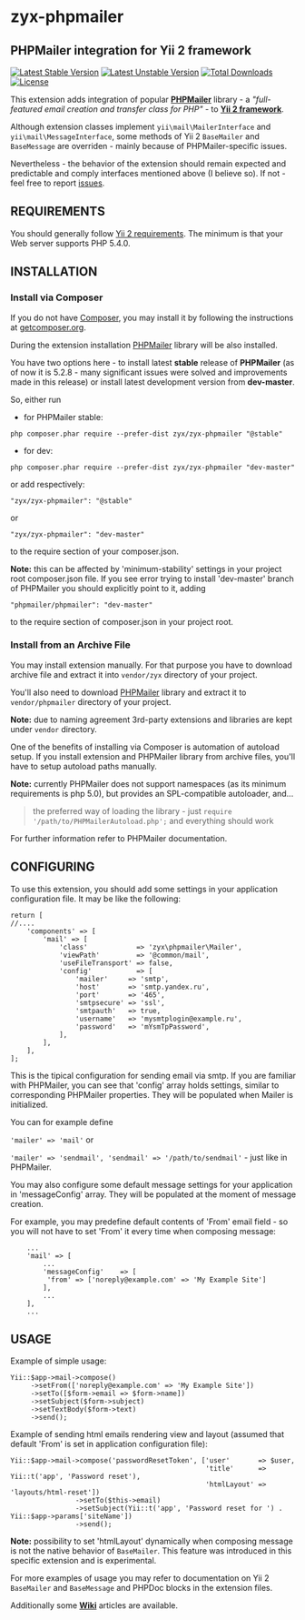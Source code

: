 zyx-phpmailer
=============

PHPMailer integration for Yii 2 framework
-----------------------------------------

[![Latest Stable Version](https://poser.pugx.org/zyx/zyx-phpmailer/v/stable.png)](https://packagist.org/packages/zyx/zyx-phpmailer)
[![Latest Unstable Version](https://poser.pugx.org/zyx/zyx-phpmailer/v/unstable.png)](https://packagist.org/packages/zyx/zyx-phpmailer)
[![Total Downloads](https://poser.pugx.org/zyx/zyx-phpmailer/downloads.png)](https://packagist.org/packages/zyx/zyx-phpmailer)
[![License](https://poser.pugx.org/zyx/zyx-phpmailer/license.png)](https://packagist.org/packages/zyx/zyx-phpmailer)



This extension adds integration of popular **[PHPMailer](https://github.com/PHPMailer/PHPMailer)** library -
a _"full-featured email creation and transfer class for PHP"_ - to **[Yii 2 framework](https://github.com/yiisoft/yii2)**.

Although extension classes implement `yii\mail\MailerInterface` and `yii\mail\MessageInterface`, some methods of Yii 2
`BaseMailer` and `BaseMessage` are overriden - mainly because of PHPMailer-specific issues.

Nevertheless - the behavior of the extension should remain expected and predictable and comply interfaces mentioned above
(I believe so). If not - feel free to report [issues](https://github.com/SDKiller/zyx-phpmailer/issues).


REQUIREMENTS
------------

You should generally follow [Yii 2 requirements](https://github.com/yiisoft/yii2/blob/master/README.md).
The minimum is that your Web server supports PHP 5.4.0.


INSTALLATION
------------

### Install via Composer

If you do not have [Composer](http://getcomposer.org/), you may install it by following the instructions
at [getcomposer.org](http://getcomposer.org/doc/00-intro.md#installation-nix).

During the extension installation [PHPMailer](https://github.com/PHPMailer/PHPMailer) library will be also installed.

You have two options here - to install latest **stable** release of **PHPMailer** (as of now it is 5.2.8 - many significant issues were solved and improvements made in this release) or install latest development version from **dev-master**.


So, either run

- for PHPMailer stable:

```
php composer.phar require --prefer-dist zyx/zyx-phpmailer "@stable"
```

- for dev:

```
php composer.phar require --prefer-dist zyx/zyx-phpmailer "dev-master"
```


or add respectively:

```
"zyx/zyx-phpmailer": "@stable"
```

or

```
"zyx/zyx-phpmailer": "dev-master"
```

to the require section of your composer.json.


**Note:** this can be affected by 'minimum-stability' settings in your project root composer.json file. If you see error
trying to install 'dev-master' branch of PHPMailer you should explicitly point to it, adding

```
"phpmailer/phpmailer": "dev-master"
```

to the require section of composer.json in your project root.



### Install from an Archive File

You may install extension manually.
For that purpose you have to download archive file and extract it into `vendor/zyx` directory of your project.

You'll also need to download [PHPMailer](https://github.com/PHPMailer/PHPMailer) library and extract it to
`vendor/phpmailer` directory of your project.

**Note:** due to naming agreement 3rd-party extensions and libraries are kept under `vendor` directory.

One of the benefits of installing via Composer is automation of autoload setup.
If you install extension and PHPMailer library from archive files, you'll have to setup autoload paths manually.

**Note:** currently PHPMailer does not support namespaces (as its minimum requirements is php 5.0), but provides an
SPL-compatible autoloader, and...
> the preferred way of loading the library - just `require '/path/to/PHPMailerAutoload.php';` and everything should work

For further information refer to PHPMailer documentation.


CONFIGURING
------------


To use this extension, you should add some settings in your application configuration file.
It may be like the following:

```
return [
//....
	'components' => [
        'mail' => [
            'class'            => 'zyx\phpmailer\Mailer',
            'viewPath'         => '@common/mail',
            'useFileTransport' => false,
            'config'           => [
                'mailer'     => 'smtp',
                'host'       => 'smtp.yandex.ru',
                'port'       => '465',
                'smtpsecure' => 'ssl',
                'smtpauth'   => true,
                'username'   => 'mysmtplogin@example.ru',
                'password'   => 'mYsmTpPassword',
            ],
        ],
	],
];
```

This is the tipical configuration for sending email via smtp.
If you are familiar with PHPMailer, you can see that 'config' array holds settings, similar to corresponding
PHPMailer properties. They will be populated when Mailer is initialized.

You can for example define

```'mailer' => 'mail'``` or

```'mailer' => 'sendmail', 'sendmail' => '/path/to/sendmail'```  - just like in PHPMailer.

You may also configure some default message settings for your application in 'messageConfig' array.
They will be populated at the moment of message creation.

For example, you may predefine default contents of 'From' email field - so you will not have to set 'From'
it every time when composing message:

```
    ...
    'mail' => [
        ...
        'messageConfig'    => [
         'from' => ['noreply@example.com' => 'My Example Site']
        ],
        ...
    ],
    ...
```



USAGE
------------

Example of simple usage:

```
Yii::$app->mail->compose()
     ->setFrom(['noreply@example.com' => 'My Example Site'])
     ->setTo([$form->email => $form->name])
     ->setSubject($form->subject)
     ->setTextBody($form->text)
     ->send();
```

Example of sending html emails rendering view and layout (assumed that default 'From' is set in application configuration file):

```
Yii::$app->mail->compose('passwordResetToken', ['user'       => $user,
                                                'title'      => Yii::t('app', 'Password reset'),
                                                'htmlLayout' => 'layouts/html-reset'])
                ->setTo($this->email)
                ->setSubject(Yii::t('app', 'Password reset for ') . Yii::$app->params['siteName'])
                ->send();
```

**Note:** possibility to set 'htmlLayout' dynamically when composing message is not the native behavior of `BaseMailer`.
This feature was introduced in this specific extension and is experimental.


For more examples of usage you may refer to documentation on Yii 2 `BaseMailer` and `BaseMessage` and PHPDoc blocks in
the extension files.

Additionally some **[Wiki](https://github.com/SDKiller/zyx-phpmailer/wiki)** articles are available.
